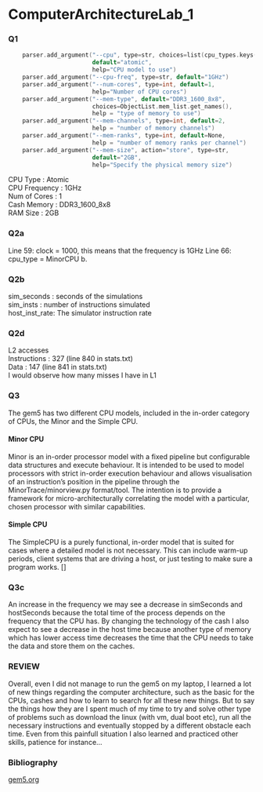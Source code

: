 # ComputerArchitectureLab_1

### Q1
```C
    parser.add_argument("--cpu", type=str, choices=list(cpu_types.keys()),
                        default="atomic",
                        help="CPU model to use")
    parser.add_argument("--cpu-freq", type=str, default="1GHz")
    parser.add_argument("--num-cores", type=int, default=1,
                        help="Number of CPU cores")
    parser.add_argument("--mem-type", default="DDR3_1600_8x8",
                        choices=ObjectList.mem_list.get_names(),
                        help = "type of memory to use")
    parser.add_argument("--mem-channels", type=int, default=2,
                        help = "number of memory channels")
    parser.add_argument("--mem-ranks", type=int, default=None,
                        help = "number of memory ranks per channel")
    parser.add_argument("--mem-size", action="store", type=str,
                        default="2GB",
                        help="Specify the physical memory size")
```

CPU Type : Atomic <br />
CPU Frequency : 1GHz <br />
Num of Cores : 1 <br />
Cash Memory : DDR3_1600_8x8 <br />
RAM Size : 2GB <br />

### Q2a
Line 59: clock = 1000, this means that the frequency is 1GHz
Line 66: cpu_type = MinorCPU
b.

### Q2b 
sim_seconds : seconds of the simulations <br />
sim_insts : number of instructions simulated <br />
host_inst_rate: The simulator instruction rate <br />

### Q2d
L2 accesses <br /> 
Instructions : 327 (line 840 in stats.txt) <br />
Data : 147 (line 841 in stats.txt) <br />
I would observe how many misses I have in L1

### Q3
The gem5 has two different CPU models, included in the in-order category of CPUs, the Minor and the Simple CPU.
#### Minor CPU 
Minor is an in-order processor model with a fixed pipeline but configurable data structures and execute behaviour. It is intended to be used to model processors with strict in-order execution behaviour and allows visualisation of an instruction’s position in the pipeline through the MinorTrace/minorview.py format/tool. The intention is to provide a framework for micro-architecturally correlating the model with a particular, chosen processor with similar capabilities.

#### Simple CPU 
The SimpleCPU is a purely functional, in-order model that is suited for cases where a detailed model is not necessary. This can include warm-up periods, client systems that are driving a host, or just testing to make sure a program works. []

### Q3c
An increase in the frequency we may see a decrease in simSeconds and hostSeconds because the total time of the process depends on the frequency that the CPU has. By changing the technology of the cash I also expect to see a decrease in the host time because another type of memory which has lower access time decreases the time that the CPU needs to take the data and store them on the caches.

### REVIEW
Overall, even I did not manage to run the gem5 on my laptop, I learned a lot of new things regarding the computer architecture, such as the basic for the CPUs, cashes and how to learn to search for all these new things. But to say the things how they are I spent much of my time to try and solve other type of problems such as download the linux (with vm, dual boot etc), run all the necessary instructions and eventually stopped by a different obstacle each time. Even from this painfull situation I also learned and practiced other skills, patience for instance...

























### Bibliography 
[gem5.org](https://www.gem5.org/documentation/general_docs/cpu_models/minor_cpu)


